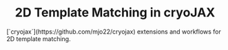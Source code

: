 <h1 align='center'>2D Template Matching in cryoJAX</h1>
[`cryojax`](https://github.com/mjo22/cryojax) extensions and workflows for 2D template matching.

